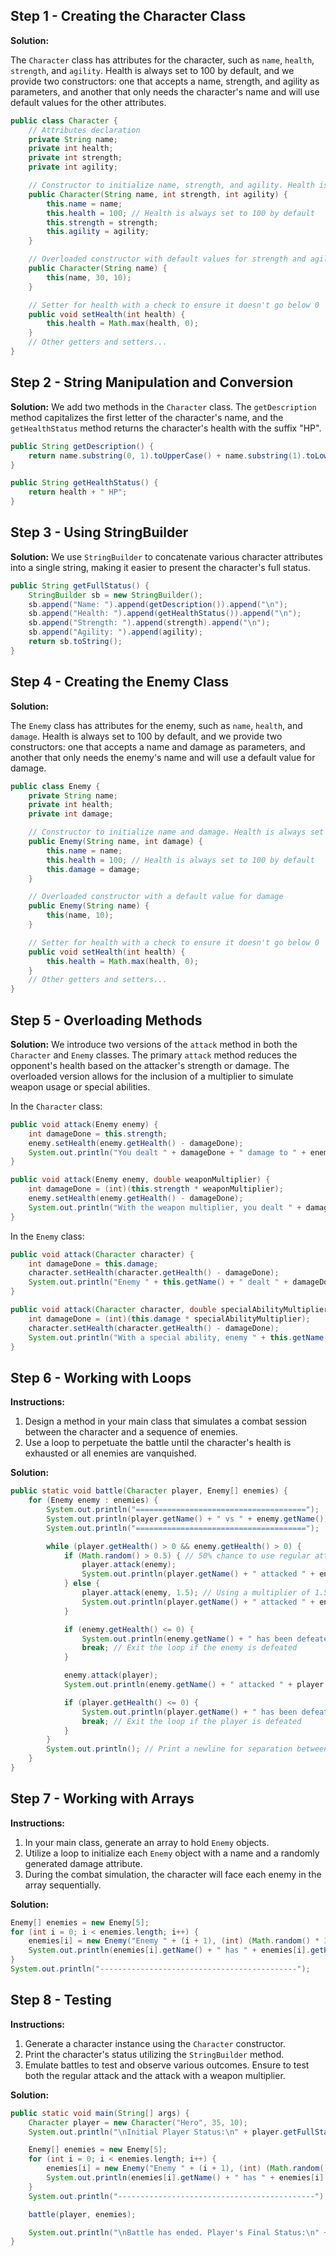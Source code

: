 ## Step 1 - Creating the Character Class

**Solution:**

The `Character` class has attributes for the character, such as `name`, `health`, `strength`, and `agility`. Health is always set to 100 by default, and we provide two constructors: one that accepts a name, strength, and agility as parameters, and another that only needs the character's name and will use default values for the other attributes.

```java
public class Character {
    // Attributes declaration
    private String name;
    private int health;
    private int strength;
    private int agility;

    // Constructor to initialize name, strength, and agility. Health is always set to 100.
    public Character(String name, int strength, int agility) {
        this.name = name;
        this.health = 100; // Health is always set to 100 by default
        this.strength = strength;
        this.agility = agility;
    }

    // Overloaded constructor with default values for strength and agility
    public Character(String name) {
        this(name, 30, 10);
    }

    // Setter for health with a check to ensure it doesn't go below 0
    public void setHealth(int health) {
        this.health = Math.max(health, 0);
    }
    // Other getters and setters...
}
```

## Step 2 - String Manipulation and Conversion

**Solution:**
We add two methods in the `Character` class. The `getDescription` method capitalizes the first letter of the character's name, and the `getHealthStatus` method returns the character's health with the suffix "HP".

```java
public String getDescription() {
    return name.substring(0, 1).toUpperCase() + name.substring(1).toLowerCase();
}

public String getHealthStatus() {
    return health + " HP";
}
```

## Step 3 - Using StringBuilder

**Solution:**
We use `StringBuilder` to concatenate various character attributes into a single string, making it easier to present the character's full status.

```java
public String getFullStatus() {
    StringBuilder sb = new StringBuilder();
    sb.append("Name: ").append(getDescription()).append("\n");
    sb.append("Health: ").append(getHealthStatus()).append("\n");
    sb.append("Strength: ").append(strength).append("\n");
    sb.append("Agility: ").append(agility);
    return sb.toString();
}
```

## Step 4 - Creating the Enemy Class

**Solution:**

The `Enemy` class has attributes for the enemy, such as `name`, `health`, and `damage`. Health is always set to 100 by default, and we provide two constructors: one that accepts a name and damage as parameters, and another that only needs the enemy's name and will use a default value for damage.

```java
public class Enemy {
    private String name;
    private int health;
    private int damage;

    // Constructor to initialize name and damage. Health is always set to 100.
    public Enemy(String name, int damage) {
        this.name = name;
        this.health = 100; // Health is always set to 100 by default
        this.damage = damage;
    }

    // Overloaded constructor with a default value for damage
    public Enemy(String name) {
        this(name, 10);
    }

    // Setter for health with a check to ensure it doesn't go below 0
    public void setHealth(int health) {
        this.health = Math.max(health, 0);
    }
    // Other getters and setters...
}
```

## Step 5 - Overloading Methods

**Solution:**
We introduce two versions of the `attack` method in both the `Character` and `Enemy` classes. The primary `attack` method reduces the opponent's health based on the attacker's strength or damage. The overloaded version allows for the inclusion of a multiplier to simulate weapon usage or special abilities.

In the `Character` class:

```java
public void attack(Enemy enemy) {
    int damageDone = this.strength;
    enemy.setHealth(enemy.getHealth() - damageDone);
    System.out.println("You dealt " + damageDone + " damage to " + enemy.getName() + "!");
}

public void attack(Enemy enemy, double weaponMultiplier) {
    int damageDone = (int)(this.strength * weaponMultiplier);
    enemy.setHealth(enemy.getHealth() - damageDone);
    System.out.println("With the weapon multiplier, you dealt " + damageDone + " damage to " + enemy.getName() + "!");
}
```

In the `Enemy` class:

```java
public void attack(Character character) {
    int damageDone = this.damage;
    character.setHealth(character.getHealth() - damageDone);
    System.out.println("Enemy " + this.getName() + " dealt " + damageDone + " damage to you!");
}

public void attack(Character character, double specialAbilityMultiplier) {
    int damageDone = (int)(this.damage * specialAbilityMultiplier);
    character.setHealth(character.getHealth() - damageDone);
    System.out.println("With a special ability, enemy " + this.getName() + " dealt " + damageDone + " damage to you!");
}
```

## Step 6 - Working with Loops

**Instructions:**

1. Design a method in your main class that simulates a combat session between the character and a sequence of enemies.
2. Use a loop to perpetuate the battle until the character's health is exhausted or all enemies are vanquished.

**Solution:**

```java
public static void battle(Character player, Enemy[] enemies) {
    for (Enemy enemy : enemies) {
        System.out.println("======================================");
        System.out.println(player.getName() + " vs " + enemy.getName());
        System.out.println("======================================");

        while (player.getHealth() > 0 && enemy.getHealth() > 0) {
            if (Math.random() > 0.5) { // 50% chance to use regular attack or attack with a multiplier
                player.attack(enemy);
                System.out.println(player.getName() + " attacked " + enemy.getName() + " with regular attack. " + enemy.getName() + " health is now " + enemy.getHealth());
            } else {
                player.attack(enemy, 1.5); // Using a multiplier of 1.5 for demonstration
                System.out.println(player.getName() + " attacked " + enemy.getName() + " with weapon multiplier. " + enemy.getName() + " health is now " + enemy.getHealth());
            }

            if (enemy.getHealth() <= 0) {
                System.out.println(enemy.getName() + " has been defeated!");
                break; // Exit the loop if the enemy is defeated
            }

            enemy.attack(player);
            System.out.println(enemy.getName() + " attacked " + player.getName() + ". " + player.getName() + " health is now " + player.getHealth());

            if (player.getHealth() <= 0) {
                System.out.println(player.getName() + " has been defeated!");
                break; // Exit the loop if the player is defeated
            }
        }
        System.out.println(); // Print a newline for separation between battles
    }
}
```

## Step 7 - Working with Arrays

**Instructions:**

1. In your main class, generate an array to hold `Enemy` objects.
2. Utilize a loop to initialize each `Enemy` object with a name and a randomly generated damage attribute.
3. During the combat simulation, the character will face each enemy in the array sequentially.

**Solution:**

```java
Enemy[] enemies = new Enemy[5];
for (int i = 0; i < enemies.length; i++) {
    enemies[i] = new Enemy("Enemy " + (i + 1), (int) (Math.random() * 30 + 5));
    System.out.println(enemies[i].getName() + " has " + enemies[i].getHealth() + " health and " + enemies[i].getDamage() + " attack damage.");
}
System.out.println("--------------------------------------------");
```

## Step 8 - Testing

**Instructions:**

1. Generate a character instance using the `Character` constructor.
2. Print the character's status utilizing the `StringBuilder` method.
3. Emulate battles to test and observe various outcomes. Ensure to test both the regular attack and the attack with a weapon multiplier.

**Solution:**

```java
public static void main(String[] args) {
    Character player = new Character("Hero", 35, 10);
    System.out.println("\nInitial Player Status:\n" + player.getFullStatus());

    Enemy[] enemies = new Enemy[5];
    for (int i = 0; i < enemies.length; i++) {
        enemies[i] = new Enemy("Enemy " + (i + 1), (int) (Math.random() * 30 + 5));
        System.out.println(enemies[i].getName() + " has " + enemies[i].getHealth() + " health and " + enemies[i].getDamage() + " attack damage.");
    }
    System.out.println("--------------------------------------------");

    battle(player, enemies);

    System.out.println("\nBattle has ended. Player's Final Status:\n" + player.getFullStatus());
}
```
